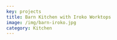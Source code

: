 ```yaml
---
key: projects
title: Barn Kitchen with Iroko Worktops
image: /img/barn-iroko.jpg
category: Kitchen
---
```


